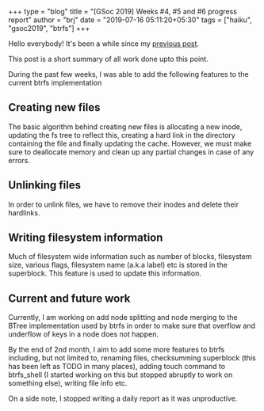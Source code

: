 +++
type = "blog"
title = "[GSoc 2019] Weeks #4, #5 and #6 progress report"
author = "brj"
date = "2019-07-16 05:11:20+05:30"
tags = ["haiku", "gsoc2019", "btrfs"]
+++

Hello everybody! It's been a while since my [previous post](https://www.haiku-os.org/blog/brj/2019-06-17_gsoc_2019_weeks_1_2_and_3_progress_reports/).

This post is a short summary of all work done upto this point.

During the past few weeks, I was able to add the following features to the
current btrfs implementation

## Creating new files
The basic algorithm behind creating new files is allocating a new inode,
updating the fs tree to reflect this, creating a hard link in the directory
containing the file and finally updating the cache. However, we must make sure
to deallocate memory and clean up any partial changes in case of any errors.

## Unlinking files
In order to unlink files, we have to remove their inodes and delete their
hardlinks.

## Writing filesystem information
Much of filesystem wide information such as number of blocks, filesystem size,
various flags, filesystem name (a.k.a label) etc is stored in the superblock.
This feature is used to update this information.

## Current and future work
Currently, I am working on add node splitting and node merging to the BTree
implementation used by btrfs in order to make sure that overflow and underflow
of keys in a node does not happen.

By the end of 2nd month, I aim to add some more features to btrfs including, but
not limited to, renaming files, checksumming superblock (this has been left as
TODO in many places), adding touch command to btrfs_shell (I started working on
this but stopped abruptly to work on something else), writing file info etc.

On a side note, I stopped writing a daily report as it was unproductive.
